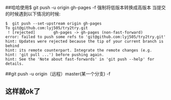 ##哈哈使用$ git push -u origin gh-pages -f
强制将低版本转换成高版本
当提交的时候遇到以下情况的时候:
```
$  git push --set-upstream origin gh-pages
To git@github.com:lyj505/try2try.git
 ! [rejected]        gh-pages -> gh-pages (non-fast-forward)
error: failed to push some refs to 'git@github.com:lyj505/try2try.git'
hint: Updates were rejected because the tip of your current branch is behind
hint: its remote counterpart. Integrate the remote changes (e.g.
hint: 'git pull ...') before pushing again.
hint: See the 'Note about fast-forwards' in 'git push --help' for details.
```

##git push -u origin（远程）master(某一个分支) -f

## 这样就ok了
